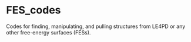 # FES_codes
Codes for finding, manipulating, and pulling structures from LE4PD or any other free-energy surfaces (FESs).
